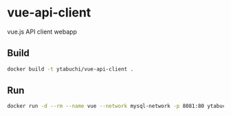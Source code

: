 # vue-api-client

vue.js API client webapp

## Build

```sh
docker build -t ytabuchi/vue-api-client .
```


## Run

```sh
docker run -d --rm --name vue --network mysql-network -p 8081:80 ytabuchi/vue-api-client
```

